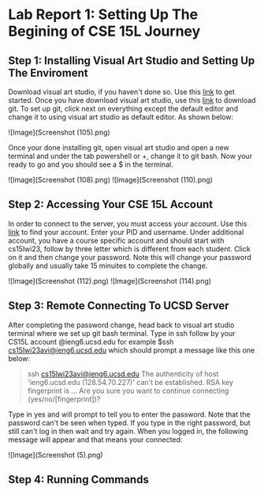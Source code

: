 # Lab Report 1: Setting Up The Begining of CSE 15L Journey 
 
 
## Step 1: Installing Visual Art Studio and Setting Up The Enviroment 

Download visual art studio, if you haven't done so. Use this [link](https://code.visualstudio.com/) to get started. Once you have download visual art studio,
use this [link](https://gitforwindows.org/) to download git. To set up git, click next on everything except the default editor and change it to using visual 
art studio as default editor. As shown below: 

![Image](Screenshot (105).png)

Once your done installing git, open visual art studio and open a new terminal and under the tab powershell or +, change it to git bash. Now your ready to go and 
you should see a $ in the terminal. 

![Image](Screenshot (108).png) 
![Image](Screenshot (110).png) 

## Step 2: Accessing Your CSE 15L Account 

In order to connect to the server, you must access your account. Use this [link](https://sdacs.ucsd.edu/~icc/index.php) to find your account. Enter your PID and
username. Under additional account, you have a course specific account and should start with cs15lwi23, follow by three letter which is different from each student. Click on it and then change your password. Note this will change your password globally and usually take 15 minuites to complete the change. 

![Image](Screenshot (112).png) 
![Image](Screenshot (114).png)

## Step 3: Remote Connecting To UCSD Server 

After completing the password change, head back to visual art studio terminal where we set up git bash terminal. Type in ssh follow by your CS15L account @ieng6.ucsd.edu for example $ssh cs15lwi23avi@ieng6.ucsd.edu which should prompt a message like this one below:

> ssh cs15lwi23avi@ieng6.ucsd.edu
> The authenticity of host 'ieng6.ucsd.edu (128.54.70.227)' can't be established.
RSA key fingerprint is ...
Are you sure you want to continue connecting (yes/no/[fingerprint])? 

Type in yes and will prompt to tell you to enter the password. Note that the password can't be seen when typed. If you type in the right password, but still can't log in then wait and try again. When you logged in, the following message will appear and that means your connected:

![Image](Screenshot (5).png) 

## Step 4: Running Commands 
